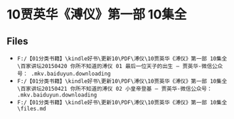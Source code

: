 # 10贾英华《溥仪》第一部 10集全

## Files

- `F:/【01分类书籍】\kindle好书\更新10\PDF\溥仪\10贾英华《溥仪》第一部 10集全\百家讲坛20150420 你所不知道的溥仪 01 最后一位天子的出生 – 贾英华-微信公众号： .mkv.baiduyun.downloading`
- `F:/【01分类书籍】\kindle好书\更新10\PDF\溥仪\10贾英华《溥仪》第一部 10集全\百家讲坛20150421 你所不知道的溥仪 02 小皇帝登基 – 贾英华-微信公众号： .mkv.baiduyun.downloading`
- `F:/【01分类书籍】\kindle好书\更新10\PDF\溥仪\10贾英华《溥仪》第一部 10集全\files.md`
